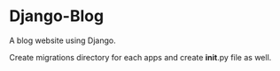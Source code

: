 # Django-Blog
A blog website using Django.

Create migrations directory for each apps and create __init__.py file as well.
